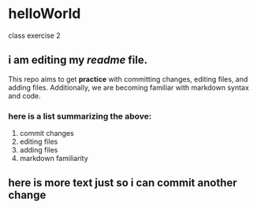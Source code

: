 # helloWorld
class exercise 2

## i am editing my _readme_ file.
This repo aims to get **practice** with committing changes, editing files, and adding files. Additionally, we are becoming familiar with markdown syntax and code. 
### here is a list summarizing the above: 
1. commit changes
2. editing files
3. adding files
4. markdown familiarity

## here is more text just so i can commit another change


